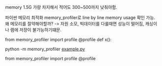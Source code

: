 memory 1.5G 가량 차지해서 적어도 300~500까지 낮춰야함.

파이썬 메모리 최적화
memory_profiler로 line by line memory usage 확인 가능.
왜 메모리를 절약해야할까? -> 자원 소모, 빅데이터를 다룰때면 성능이 떨어짐, 캐싱이나 램에 저장이 불가능하기떄문.

from memory_profiler import profile
@profile
def x():

python -m memory_profiler [example.py](http://example.py/)


from memory_profiler import profile
@profile
